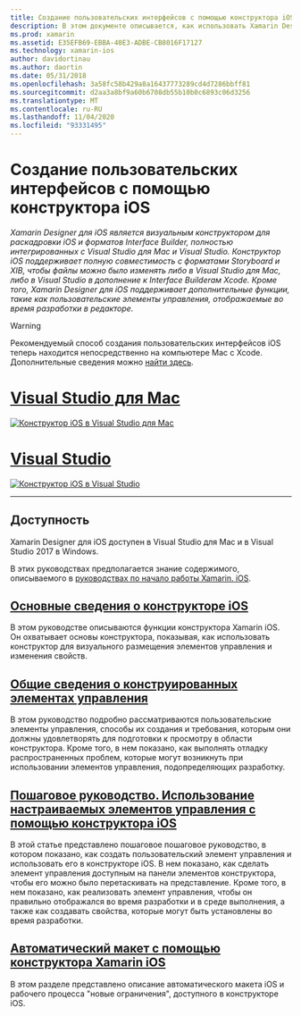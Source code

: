 ```yaml
---
title: Создание пользовательских интерфейсов с помощью конструктора iOS
description: В этом документе описывается, как использовать Xamarin Designer для iOS для создания пользовательского интерфейса приложения с помощью раскадровок и файлов XIB. Он содержит ссылки на документы, которые обсуждают доступность средства, его базовую функциональность, конструктивные элементы управления и предоставляет пошаговые инструкции по его использованию.
ms.prod: xamarin
ms.assetid: E35EFB69-EBBA-40E3-ADBE-CB8016F17127
ms.technology: xamarin-ios
author: davidortinau
ms.author: daortin
ms.date: 05/31/2018
ms.openlocfilehash: 3a58fc58b429a8a16437773289cd4d7286bbff81
ms.sourcegitcommit: d2aa3a8bf9a60b6708db55b10b0c6893c06d3256
ms.translationtype: MT
ms.contentlocale: ru-RU
ms.lasthandoff: 11/04/2020
ms.locfileid: "93331495"
---
```

# <a name="building-user-interfaces-with-the-ios-designer"></a>Создание пользовательских интерфейсов с помощью конструктора iOS

_Xamarin Designer для iOS является визуальным конструктором для раскадровки iOS и форматов Interface Builder, полностью интегрированных с Visual Studio для Mac и Visual Studio. Конструктор iOS поддерживает полную совместимость с форматами Storyboard и XIB, чтобы файлы можно было изменять либо в Visual Studio для Mac, либо в Visual Studio в дополнение к Interface Builderам Xcode. Кроме того, Xamarin Designer для iOS поддерживает дополнительные функции, такие как пользовательские элементы управления, отображаемые во время разработки в редакторе._

> [!WARNING]
> Рекомендуемый способ создания пользовательских интерфейсов iOS теперь находится непосредственно на компьютере Mac с Xcode. Дополнительные сведения можно [найти здесь](~/ios/user-interface/ios-use-xcode.md).

# <a name="visual-studio-for-mac"></a>[Visual Studio для Mac](#tab/macos)

[![Конструктор iOS в Visual Studio для Mac](images/designer-vsmac-sml.png "Конструктор iOS")](images/designer-vsmac.png#lightbox)

# <a name="visual-studio"></a>[Visual Studio](#tab/windows)

[![Конструктор iOS в Visual Studio](images/designer-vs.png "Конструктор iOS")](images/designer-vs.png#lightbox)

-----

## <a name="availability"></a>Доступность

Xamarin Designer для iOS доступен в Visual Studio для Mac и в Visual Studio 2017 в Windows.

В этих руководствах предполагается знание содержимого, описываемого в [руководствах по начало работы Xamarin. iOS](~/ios/get-started/index.md).

## <a name="ios-designer-basics"></a>[Основные сведения о конструкторе iOS](introduction.md)

В этом руководстве описываются функции конструктора Xamarin iOS. Он охватывает основы конструктора, показывая, как использовать конструктор для визуального размещения элементов управления и изменения свойств.

## <a name="designable-controls-overview"></a>[Общие сведения о конструированных элементах управления](ios-designable-controls-overview.md)

В этом руководство подробно рассматриваются пользовательские элементы управления, способы их создания и требования, которым они должны удовлетворять для подготовки к просмотру в области конструктора. Кроме того, в нем показано, как выполнять отладку распространенных проблем, которые могут возникнуть при использовании элементов управления, подопределяющих разработку.

## <a name="walkthrough---using-custom-controls-with-ios-designer"></a>[Пошаговое руководство. Использование настраиваемых элементов управления с помощью конструктора iOS](ios-designable-controls-walkthrough.md)

В этой статье представлено пошаговое пошаговое руководство, в котором показано, как создать пользовательский элемент управления и использовать его в конструкторе iOS. В нем показано, как сделать элемент управления доступным на панели элементов конструктора, чтобы его можно было перетаскивать на представление. Кроме того, в нем показано, как реализовать элемент управления, чтобы он правильно отображался во время разработки и в среде выполнения, а также как создавать свойства, которые могут быть установлены во время разработки.

## <a name="auto-layout-with-the-xamarin-ios-designer"></a>[Автоматический макет с помощью конструктора Xamarin iOS](designer-auto-layout.md)

В этом разделе представлено описание автоматического макета iOS и рабочего процесса "новые ограничения", доступного в конструкторе iOS.
